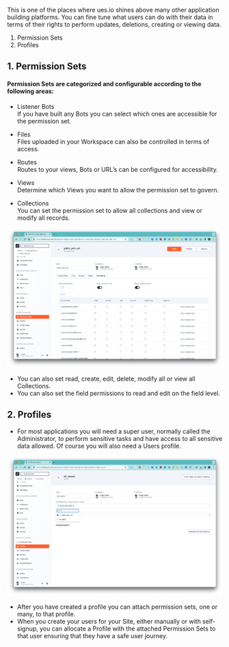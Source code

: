 This is one of the places where ues.io shines above many other application building platforms. You can fine tune what users can do with their data in terms of their rights to perform updates, deletions, creating or viewing data.

1. Permission Sets
2. Profiles

## 1. Permission Sets

#### Permission Sets are categorized and configurable according to the following areas:

-   Listener Bots  
    If you have built any Bots you can select which ones are accessible for the permission set.

-   Files  
    Files uploaded in your Workspace can also be controlled in terms of access.

-   Routes  
    Routes to your views, Bots or URL’s can be configured for accessibility.

-   Views  
    Determine which Views you want to allow the permission set to govern.

-   Collections  
    You can set the permission set to allow all collections and view or modify all records.

![Permission Sets](./image2.png "Permission Sets")

-   You can also set read, create, edit, delete, modify all or view all Collections.
-   You can also set the field permissions to read and edit on the field level.

## 2. Profiles

-   For most applications you will need a super user, normally called the Administrator, to perform sensitive tasks and have access to all sensitive data allowed. Of course you will also need a Users profile.

![Profiles](./image1.png "Profiles")

-   After you have created a profile you can attach permission sets, one or many, to that profile.
-   When you create your users for your Site, either manually or with self-signup, you can allocate a Profile with the attached Permission Sets to that user ensuring that they have a safe user journey.
